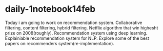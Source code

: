 # daily-1notebook14feb
Today i am going to work on recommendation system. Collaborative filtering, content filtering, hybrid filtering.
Netflix algorithm that win highesht prize on 2008(roughly).
Recommendation system using deep learning.
Explainiable recommendation system for NLP.
Explore some of the best papers on recommenders system(re-implementation).
